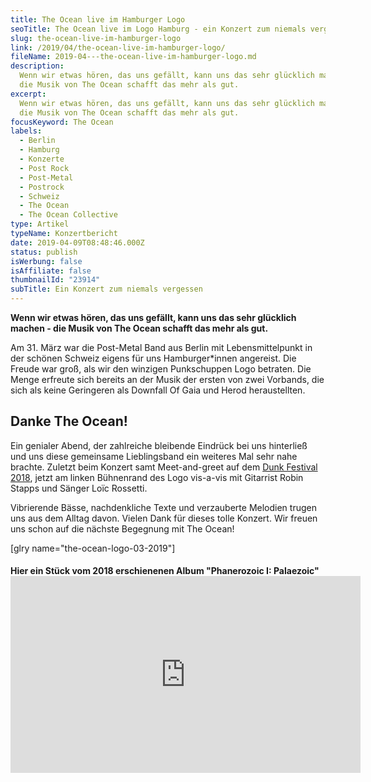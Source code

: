 ```yaml
---
title: The Ocean live im Hamburger Logo
seoTitle: The Ocean live im Logo Hamburg - ein Konzert zum niemals vergessen
slug: the-ocean-live-im-hamburger-logo
link: /2019/04/the-ocean-live-im-hamburger-logo/
fileName: 2019-04---the-ocean-live-im-hamburger-logo.md
description:
  Wenn wir etwas hören, das uns gefällt, kann uns das sehr glücklich machen -
  die Musik von The Ocean schafft das mehr als gut.
excerpt:
  Wenn wir etwas hören, das uns gefällt, kann uns das sehr glücklich machen -
  die Musik von The Ocean schafft das mehr als gut.
focusKeyword: The Ocean
labels:
  - Berlin
  - Hamburg
  - Konzerte
  - Post Rock
  - Post-Metal
  - Postrock
  - Schweiz
  - The Ocean
  - The Ocean Collective
type: Artikel
typeName: Konzertbericht
date: 2019-04-09T08:48:46.000Z
status: publish
isWerbung: false
isAffiliate: false
thumbnailId: "23914"
subTitle: Ein Konzert zum niemals vergessen
---
```


<strong>Wenn wir etwas hören, das uns gefällt, kann uns das sehr glücklich
machen - die Musik von The Ocean schafft das mehr als gut.</strong>

Am 31. März war die Post-Metal Band aus Berlin mit Lebensmittelpunkt in der
schönen Schweiz eigens für uns Hamburger\*innen angereist. Die Freude war groß,
als wir den winzigen Punkschuppen Logo betraten. Die Menge erfreute sich bereits
an der Musik der ersten von zwei Vorbands, die sich als keine Geringeren als
Downfall Of Gaia und Herod heraustellten.

## Danke The Ocean!

Ein genialer Abend, der zahlreiche bleibende Eindrück bei uns hinterließ und uns
diese gemeinsame Lieblingsband ein weiteres Mal sehr nahe brachte. Zuletzt beim
Konzert samt Meet-and-greet auf dem
<a href="http://cardamonchai.com/2018/05/dunkfestival-2018-postrock-liebe-fuer-immer/">Dunk
Festival 2018</a>, jetzt am linken Bühnenrand des Logo vis-a-vis mit Gitarrist
Robin Stapps und Sänger Loïc Rossetti.

Vibrierende Bässe, nachdenkliche Texte und verzauberte Melodien trugen uns aus
dem Alltag davon. Vielen Dank für dieses tolle Konzert. Wir freuen uns schon auf
die nächste Begegnung mit The Ocean!

[glry name="the-ocean-logo-03-2019"]

<h4>Hier ein Stück vom 2018 erschienenen Album "Phanerozoic I: Palaezoic"
<iframe src="https://www.youtube.com/embed/XWwEZnRBWCM" width="560" height="315" frameborder="0" allowfullscreen="allowfullscreen"></iframe></h4>
